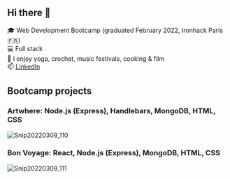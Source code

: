 ## Hi there :cactus:

:mortar_board: Web Development Bootcamp (graduated February 2022, Ironhack Paris :fr:) <br>
:computer: Full stack <br>
:mushroom: I enjoy yoga, crochet, music festivals, cooking & film <br>
📫 <a href='https://www.linkedin.com/in/anna-baldwin1/'>LinkedIn</a> 


## Bootcamp projects
### Artwhere: Node.js (Express), Handlebars, MongoDB, HTML, CSS
![Snip20220309_110](https://user-images.githubusercontent.com/92921877/157508838-a8e0628d-616d-4a32-9a8d-646190c6fc5c.png)
### Bon Voyage: React, Node.js (Express), MongoDB, HTML, CSS
![Snip20220309_111](https://user-images.githubusercontent.com/92921877/157509062-7c1522b5-c81f-4269-b4df-8bbdfc5c4ed3.png)





<!--
**anniebalds/anniebalds** is a ✨ _special_ ✨ repository because its `README.md` (this file) appears on your GitHub profile.

Here are some ideas to get you started:

- 🔭 I’m currently working on ...
- 🌱 I’m currently learning ...
- 👯 I’m looking to collaborate on ...
- 🤔 I’m looking for help with ...
- 💬 Ask me about ...
- 📫 How to reach me: ...
- 😄 Pronouns: ...
- ⚡ Fun fact: ...
-->
